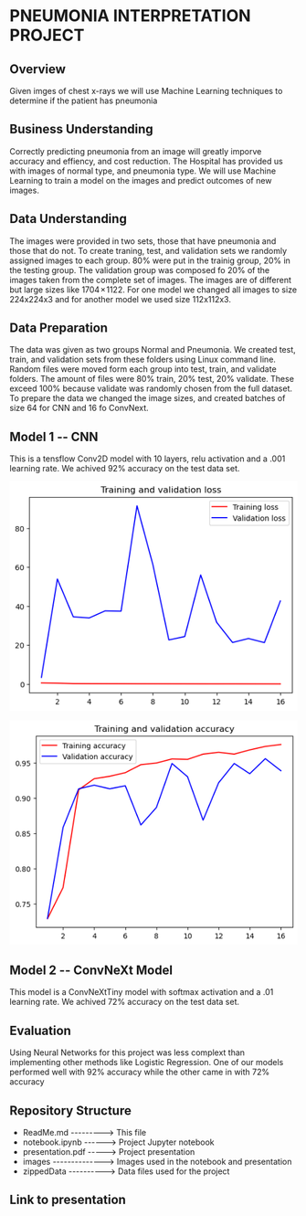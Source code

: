 # PNEUMONIA INTERPRETATION PROJECT

## Overview
Given imges of chest x-rays we will use Machine Learning techniques to determine if the patient has pneumonia

## Business Understanding
Correctly predicting pneumonia from an image will greatly imporve accuracy and effiency, and cost reduction. The Hospital has provided us with images of normal type, and pneumonia type. We will use Machine Learning to train a model on the images and predict outcomes of new images.

## Data Understanding

The images were provided in two sets, those that have pneumonia and those that do not. To create traning, test, and validation sets we randomly assigned images to each group. 80% were put in the trainig group, 20% in the testing group.  The validation group was composed fo 20% of the images taken from the complete set of images.
The images are of different but large sizes like 1704 × 1122. For one model we changed all images to size 224x224x3 and for another model  we used size 112x112x3.

## Data Preparation
The data was given as two groups Normal and Pneumonia. We created test, train, and validation sets from these folders using Linux command line.
Random files were moved form each group into test, train, and validate folders. The amount of files were 80% train, 20% test, 20% validate. These exceed 100% because validate was randomly chosen from the full dataset.
To prepare the data we changed the image sizes, and created batches of size 64 for CNN and 16 fo ConvNext.

## Model 1 -- CNN

This is a tensflow Conv2D model with 10 layers, relu activation and a .001 learning rate.
We achived 92% accuracy on the test data set.

![alt text](images/loss.png)


![alt text](images/accuracy.png)


## Model 2 -- ConvNeXt Model
This model is a ConvNeXtTiny model with softmax activation and a .01 learning rate.
We achived 72% accuracy on the test data set.

## Evaluation
Using Neural Networks for this project was less complext than implementing other methods like Logistic Regression. 
One of our models performed well with 92% accuracy while the other came in with 72% accuracy

## Repository Structure

* ReadMe.md --------->            This file
* notebook.ipynb ------>       Project Jupyter notebook
* presentation.pdf ----->      Project presentation
* images --------------> Images used in the notebook and presentation
* zippedData ----------> Data files used for the project

## Link to presentation